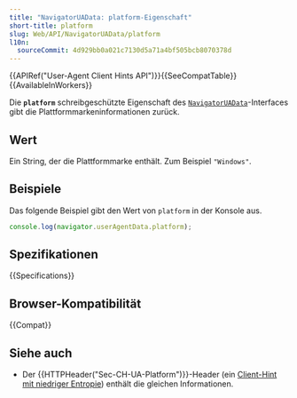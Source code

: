 ```yaml
---
title: "NavigatorUAData: platform-Eigenschaft"
short-title: platform
slug: Web/API/NavigatorUAData/platform
l10n:
  sourceCommit: 4d929bb0a021c7130d5a71a4bf505bcb8070378d
---
```


{{APIRef("User-Agent Client Hints API")}}{{SeeCompatTable}}{{AvailableInWorkers}}

Die **`platform`** schreibgeschützte Eigenschaft des [`NavigatorUAData`](/de/docs/Web/API/NavigatorUAData)-Interfaces gibt die Plattformmarkeninformationen zurück.

## Wert

Ein String, der die Plattformmarke enthält.
Zum Beispiel `"Windows"`.

## Beispiele

Das folgende Beispiel gibt den Wert von `platform` in der Konsole aus.

```js
console.log(navigator.userAgentData.platform);
```

## Spezifikationen

{{Specifications}}

## Browser-Kompatibilität

{{Compat}}

## Siehe auch

- Der {{HTTPHeader("Sec-CH-UA-Platform")}}-Header (ein [Client-Hint mit niedriger Entropie](/de/docs/Web/HTTP/Guides/Client_hints#low_entropy_hints)) enthält die gleichen Informationen.
